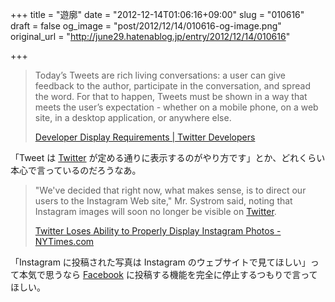 +++
title = "遊廓"
date = "2012-12-14T01:06:16+09:00"
slug = "010616"
draft = false
og_image = "post/2012/12/14/010616-og-image.png"
original_url = "http://june29.hatenablog.jp/entry/2012/12/14/010616"

+++

<p></p>
<blockquote>Today’s Tweets are rich living conversations: a user can give feedback to the author, participate in the conversation, and spread the word. For that to happen, Tweets must be shown in a way that meets the user’s expectation - whether on a mobile phone, on a web site, in a desktop application, or anywhere else.<p><a class="quote" href="https://dev.twitter.com/terms/display-requirements" title="Developer Display Requirements | Twitter Developers">Developer Display Requirements | Twitter Developers</a><br>
</p>
</blockquote>
<p>「Tweet は <a class="keyword" href="http://d.hatena.ne.jp/keyword/Twitter">Twitter</a> が定める通りに表示するのがやり方です」とか、どれくらい本心で言っているのだろうなあ。</p>
<p></p>
<blockquote>"We've decided that right now, what makes sense, is to direct our users to the Instagram Web site," Mr. Systrom said, noting that Instagram images will soon no longer be visible on <a class="keyword" href="http://d.hatena.ne.jp/keyword/Twitter">Twitter</a>.<p><a class="quote" href="http://bits.blogs.nytimes.com/2012/12/05/twitter-loses-ability-to-properly-display-instagram-photos/" title="Twitter Loses Ability to Properly Display Instagram Photos - NYTimes.com">Twitter Loses Ability to Properly Display Instagram Photos - NYTimes.com</a><br>
</p>
</blockquote>
<p>「Instagram に投稿された写真は Instagram のウェブサイトで見てほしい」って本気で思うなら <a class="keyword" href="http://d.hatena.ne.jp/keyword/Facebook">Facebook</a> に投稿する機能を完全に停止するつもりで言ってほしい。</p>
